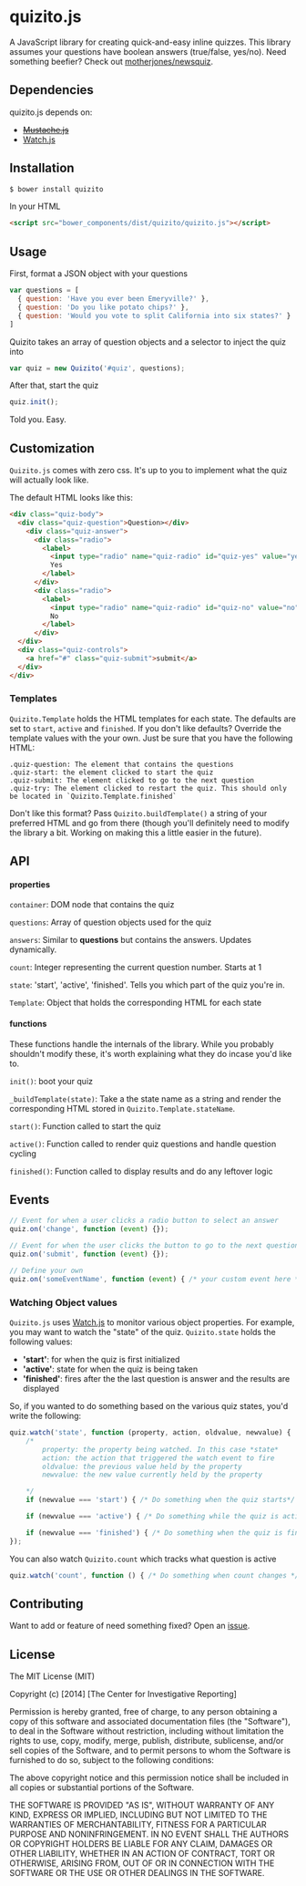 # quizito.js

A JavaScript library for creating quick-and-easy inline quizzes. This library assumes your questions have boolean answers (true/false, yes/no). Need something beefier? Check out [motherjones/newsquiz](https://github.com/motherjones/newsquiz).

## Dependencies
quizito.js depends on:

- ~~[Mustache.js](https://github.com/janl/mustache.js)~~
- [Watch.js](https://github.com/melanke/Watch.JS)

## Installation
```bash
$ bower install quizito
```

In your HTML
```html
<script src="bower_components/dist/quizito/quizito.js"></script>
```

## Usage
First, format a JSON object with your questions

```js
var questions = [
  { question: 'Have you ever been Emeryville?' },
  { question: 'Do you like potato chips?' },
  { question: 'Would you vote to split California into six states?' }
]
```

Quizito takes an array of question objects and a selector to inject the quiz into
```js
var quiz = new Quizito('#quiz', questions);
```

After that, start the quiz
```js
quiz.init();
```

Told you. Easy.

## Customization

`Quizito.js` comes with zero css. It's up to you to implement what the quiz will actually look like.

The default HTML looks like this:
```html
<div class="quiz-body">
  <div class="quiz-question">Question></div>
    <div class="quiz-answer">
      <div class="radio">
        <label>
          <input type="radio" name="quiz-radio" id="quiz-yes" value="yes">
          Yes
        </label>
      </div>
      <div class="radio">
        <label>
          <input type="radio" name="quiz-radio" id="quiz-no" value="no">
          No
        </label>
      </div>
  </div>
  <div class="quiz-controls">
    <a href="#" class="quiz-submit">submit</a>
  </div>
</div>
```
### Templates
`Quizito.Template` holds the HTML templates for each state. The defaults are set to `start`, `active` and `finished`. If you don't like defaults? Override the template values with the your own. Just be sure that you have the following HTML:

```
.quiz-question: The element that contains the questions
.quiz-start: the element clicked to start the quiz
.quiz-submit: The element clicked to go to the next question
.quiz-try: The element clicked to restart the quiz. This should only be located in `Quizito.Template.finished`
```

Don't like this format? Pass `Quizito.buildTemplate()` a string of your preferred HTML and go from there (though you'll definitely need to modify the library a bit. Working on making this a little easier in the future).

## API
#### properties
`container`: DOM node that contains the quiz

`questions`: Array of question objects used for the quiz

`answers`: Similar to **questions** but contains the answers. Updates dynamically.

`count`: Integer representing the current question number. Starts at 1

`state`: 'start', 'active', 'finished'. Tells you which part of the quiz you're in.

`Template`: Object that holds the corresponding HTML for each state

#### functions
These functions handle the internals of the library. While you probably shouldn't modify these, it's worth explaining what they do incase you'd like to.

`init()`: boot your quiz

`_buildTemplate(state)`: Take a the state name as a string and render the corresponding HTML stored in `Quizito.Template.stateName`.

`start()`: Function called to start the quiz

`active()`: Function called to render quiz questions and handle question cycling

`finished()`: Function called to display results and do any leftover logic


## Events
```js
// Event for when a user clicks a radio button to select an answer
quiz.on('change', function (event) {});

// Event for when the user clicks the button to go to the next question
quiz.on('submit', function (event) {});

// Define your own
quiz.on('someEventName', function (event) { /* your custom event here */ })
```

### Watching Object values
`Quizito.js` uses [Watch.js](https://github.com/melanke/Watch.JS) to monitor various object properties. For example, you may want to watch the "state" of the quiz. `Quizito.state` holds the following values:

- **'start'**: for when the quiz is first initialized
- **'active'**: state for when the quiz is being taken
- **'finished'**: fires after the the last question is answer and the results are displayed


So, if you wanted to do something based on the various quiz states, you'd write the following:
```js
quiz.watch('state', function (property, action, oldvalue, newvalue) {
    /*
        property: the property being watched. In this case *state*
        action: the action that triggered the watch event to fire
        oldvalue: the previous value held by the property
        newvalue: the new value currently held by the property

    */
    if (newvalue === 'start') { /* Do something when the quiz starts*/ }

    if (newvalue === 'active') { /* Do something while the quiz is active*/ }

    if (newvalue === 'finished') { /* Do something when the quiz is finished */ }
});
```

You can also watch `Quizito.count` which tracks what question is active
```js
quiz.watch('count', function () { /* Do something when count changes */ });
```

## Contributing
Want to add or feature of need something fixed? Open an [issue](https://github.com/cirlabs/Quizito/issues).

## License
The MIT License (MIT)

Copyright (c) [2014] [The Center for Investigative Reporting]

Permission is hereby granted, free of charge, to any person obtaining a copy
of this software and associated documentation files (the "Software"), to deal
in the Software without restriction, including without limitation the rights
to use, copy, modify, merge, publish, distribute, sublicense, and/or sell
copies of the Software, and to permit persons to whom the Software is
furnished to do so, subject to the following conditions:

The above copyright notice and this permission notice shall be included in all
copies or substantial portions of the Software.

THE SOFTWARE IS PROVIDED "AS IS", WITHOUT WARRANTY OF ANY KIND, EXPRESS OR
IMPLIED, INCLUDING BUT NOT LIMITED TO THE WARRANTIES OF MERCHANTABILITY,
FITNESS FOR A PARTICULAR PURPOSE AND NONINFRINGEMENT. IN NO EVENT SHALL THE
AUTHORS OR COPYRIGHT HOLDERS BE LIABLE FOR ANY CLAIM, DAMAGES OR OTHER
LIABILITY, WHETHER IN AN ACTION OF CONTRACT, TORT OR OTHERWISE, ARISING FROM,
OUT OF OR IN CONNECTION WITH THE SOFTWARE OR THE USE OR OTHER DEALINGS IN THE
SOFTWARE.